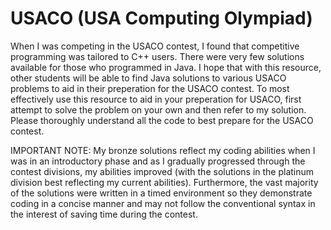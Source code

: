 # USACO (USA Computing Olympiad)
When I was competing in the USACO contest, I found that competitive programming was tailored to C++ users. There were very few solutions available for those who programmed in Java. I hope that with this resource, other students will be able to find Java solutions to various USACO problems to aid in their preperation for the USACO contest. To most effectively use this resource to aid in your preperation for USACO, first attempt to solve the problem on your own and then refer to my solution. Please thoroughly understand all the code to best prepare for the USACO contest.

IMPORTANT NOTE: My bronze solutions reflect my coding abilities when I was in an introductory phase and as I gradually progressed through the contest divisions, my abilities improved (with the solutions in the platinum division best reflecting my current abilities). Furthermore, the vast majority of the solutions were written in a timed environment so they demonstrate coding in a concise manner and may not follow the conventional syntax in the interest of saving time during the contest.
